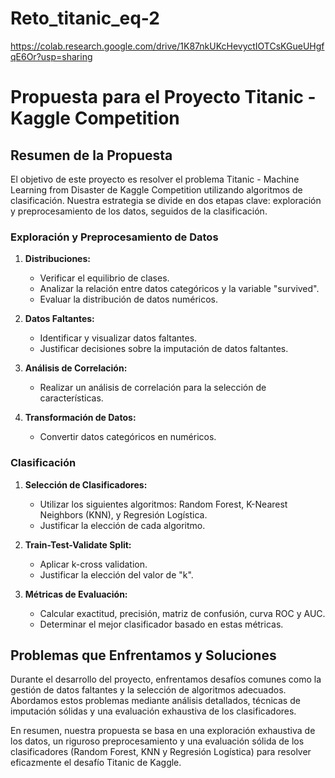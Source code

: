 # Reto_titanic_eq-2
https://colab.research.google.com/drive/1K87nkUKcHevyctIOTCsKGueUHgfqE6Or?usp=sharing
# Propuesta para el Proyecto Titanic - Kaggle Competition

## Resumen de la Propuesta

El objetivo de este proyecto es resolver el problema Titanic - Machine Learning from Disaster de Kaggle Competition utilizando algoritmos de clasificación. Nuestra estrategia se divide en dos etapas clave: exploración y preprocesamiento de los datos, seguidos de la clasificación.

### Exploración y Preprocesamiento de Datos

1. **Distribuciones:**
   - Verificar el equilibrio de clases.
   - Analizar la relación entre datos categóricos y la variable "survived".
   - Evaluar la distribución de datos numéricos.

2. **Datos Faltantes:**
   - Identificar y visualizar datos faltantes.
   - Justificar decisiones sobre la imputación de datos faltantes.

3. **Análisis de Correlación:**
   - Realizar un análisis de correlación para la selección de características.

4. **Transformación de Datos:**
   - Convertir datos categóricos en numéricos.

### Clasificación

1. **Selección de Clasificadores:**
   - Utilizar los siguientes algoritmos: Random Forest, K-Nearest Neighbors (KNN), y Regresión Logística.
   - Justificar la elección de cada algoritmo.

2. **Train-Test-Validate Split:**
   - Aplicar k-cross validation.
   - Justificar la elección del valor de "k".

3. **Métricas de Evaluación:**
   - Calcular exactitud, precisión, matriz de confusión, curva ROC y AUC.
   - Determinar el mejor clasificador basado en estas métricas.

## Problemas que Enfrentamos y Soluciones

Durante el desarrollo del proyecto, enfrentamos desafíos comunes como la gestión de datos faltantes y la selección de algoritmos adecuados. Abordamos estos problemas mediante análisis detallados, técnicas de imputación sólidas y una evaluación exhaustiva de los clasificadores.

En resumen, nuestra propuesta se basa en una exploración exhaustiva de los datos, un riguroso preprocesamiento y una evaluación sólida de los clasificadores (Random Forest, KNN y Regresión Logística) para resolver eficazmente el desafío Titanic de Kaggle.
